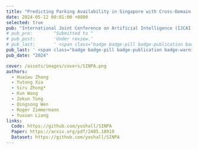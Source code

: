 ```yaml
---
title: "Predicting Parking Availability in Singapore with Cross-Domain Data: A New Dataset and A Data-Driven Approach"
date: 2024-05-12 00:01:00 +0800
selected: true
pub: "International Joint Conference on Artificial Intelligence (IJCAI 2024)"
# pub_pre:        "Submitted to "
# pub_post:       'Under review.'
# pub_last:       ' <span class="badge badge-pill badge-publication badge-success">Spotlight</span>'
pub_last: ' <span class="badge badge-pill badge-publication badge-warning">Poster</span>'
pub_date: "2024"

cover: /assets/images/covers/SINPA.png
authors:
  - Huaiwu Zhang
  - Yutong Xia
  - Siru Zhong*
  - Kun Wang
  - Zekun Tong
  - Qingsong Wen
  - Roger Zimmermann
  - Yuxuan Liang
links:
  Code: https://github.com/yoshall/SINPA
  Paper: https://arxiv.org/pdf/2405.18910
  Dataset: https://github.com/yoshall/SINPA
---
```

